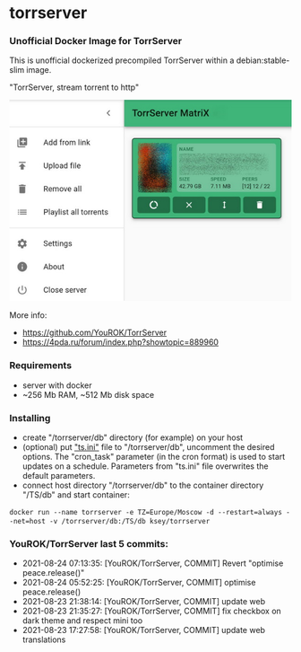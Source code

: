 # torrserver
### Unofficial Docker Image for TorrServer

This is unofficial dockerized precompiled TorrServer within a debian:stable-slim image.

"TorrServer, stream torrent to http"

![TorrServer](https://raw.githubusercontent.com/MrKsey/torrserver/master/ts.jpg)

More info:
- https://github.com/YouROK/TorrServer
- https://4pda.ru/forum/index.php?showtopic=889960

### Requirements

* server with docker
* ~256 Mb RAM, ~512 Mb disk space 

### Installing

- сreate "/torrserver/db" directory (for example) on your host
- (optional) put ["ts.ini"](https://raw.githubusercontent.com/MrKsey/torrserver/master/ts.ini) file to "/torrserver/db", uncomment the desired options. The "cron_task" parameter (in the cron format) is used to start updates on a schedule. Parameters from "ts.ini" file overwrites the default parameters.
- connect host directory "/torrserver/db" to the container directory "/TS/db" and start container:
```
docker run --name torrserver -e TZ=Europe/Moscow -d --restart=always --net=host -v /torrserver/db:/TS/db ksey/torrserver
```


















































































































































































































































































### YouROK/TorrServer last 5 commits:
* 2021-08-24 07:13:35: [YouROK/TorrServer, COMMIT] Revert "optimise peace.release()"
* 2021-08-24 05:52:25: [YouROK/TorrServer, COMMIT] optimise peace.release()
* 2021-08-23 21:38:14: [YouROK/TorrServer, COMMIT] update web
* 2021-08-23 21:35:27: [YouROK/TorrServer, COMMIT] fix checkbox on dark theme and respect mini too
* 2021-08-23 17:27:58: [YouROK/TorrServer, COMMIT] update web translations
